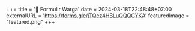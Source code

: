 +++
title = '📃 Formulir Warga'
date = 2024-03-18T22:48:48+07:00
externalURL = 'https://forms.gle/jTQez4HBLuQQQGYKA'
featuredImage = "featured.png"
+++
